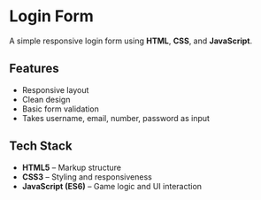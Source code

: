 # Login Form

A simple responsive login form using **HTML**, **CSS**, and **JavaScript**.

## Features
- Responsive layout
- Clean design
- Basic form validation
- Takes username, email, number, password as input 

## Tech Stack

- **HTML5** – Markup structure  
- **CSS3** – Styling and responsiveness  
- **JavaScript (ES6)** – Game logic and UI interaction
